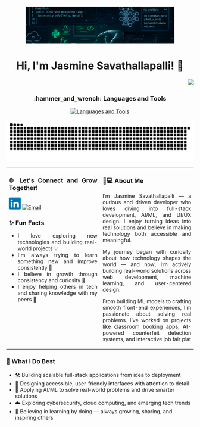 <!-- 🔹 Banner -->
<p align="center">
  <img src="https://raw.githubusercontent.com/JasmineSavathallapalli/JasmineSavathallapalli/main/bannerr.png" alt="Banner" width="400"/>
</p>

<h1 align="center">Hi, I'm Jasmine Savathallapalli! 👋</h1>

<!-- 🔹 Visitor Badge -->
<p align="right">
  <img src="https://visitor-badge.laobi.icu/badge?page_id=JasmineSavathallapalli.visitor.badge&left_color=blue&right_color=black" />
</p>


<h3 align="center">:hammer_and_wrench: Languages and Tools</h3>

<p align="center">
  <a href="https://skillicons.dev">
    <img src="https://skillicons.dev/icons?i=python,java,c,git,github,js,react,nodejs,express,mongodb,mysql,django,bootstrap,figma" alt="Languages and Tools" />
  </a>
</p>



![GitHub Snake](https://raw.githubusercontent.com/OfficialCodeVoyage/OfficialCodeVoyage/refs/heads/output/github-snake-dark.svg)



<table>
<tr>
<td width="50%" valign="top" align="justify">

### 🌐 Let's Connect and Grow Together!

<p>
  <a href="https://www.linkedin.com/in/jasmine-savathallapalli-11716a2b9/" target="_blank">
    <img src="https://raw.githubusercontent.com/CLorant/readme-social-icons/main/large/filled/linkedin.svg" width="32px" alt="LinkedIn">
  </a>
  <a href="mailto:savathallapallijasmine@gmail.com" target="_blank">
    <img src="https://img.shields.io/badge/Email-D14836?style=flat&logo=gmail&logoColor=white" width="100px" alt="Email" />
  </a> 
</p>



### ✨ Fun Facts

<div align="justify">

- I love exploring new technologies and building real-world projects 💡  
- I'm always trying to learn something new and improve consistently 🔄  
- I believe in growth through consistency and curiosity 🌱  
- I enjoy helping others in tech and sharing knowledge with my peers 💬  

</div>

</td>
<td width="50%" valign="top" align="justify">

### 👩💻 About Me

I’m Jasmine Savathallapalli — a curious and driven developer who loves diving into full-stack development, AI/ML, and UI/UX design. I enjoy turning ideas into real solutions and believe in making technology both accessible and meaningful.

My journey began with curiosity about how technology shapes the world — and now, I’m actively building real-world solutions across web development, machine learning, and user-centered design.

From building ML models to crafting smooth front-end experiences, I’m passionate about solving real problems. I’ve worked on projects like classroom booking apps, AI-powered counterfeit detection systems, and interactive job fair plat
</td>
</tr>
</table>

### 🔧 What I Do Best

- 🛠 Building scalable full-stack applications from idea to deployment  
- 🎨 Designing accessible, user-friendly interfaces with attention to detail  
- 🤖 Applying AI/ML to solve real-world problems and drive smarter solutions  
- ☁️ Exploring cybersecurity, cloud computing, and emerging tech trends  
- 🌱 Believing in learning by doing — always growing, sharing, and inspiring others  
